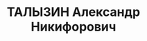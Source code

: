 ---
title: ТАЛЫЗИН Александр Никифорович
description: 'Род. в 1893, б. Ярославская губ., с. Скиятиново, русский, обр.: высшее,
  бывший член ВКП(б). Проживал: г. Краснодар. Нач. Краснодарского отделения движения
  ж. дороги им. Ворошилова.

  Обв. в том, что был участником к/р троцкистской организации. Приговор: ВК ВС СССР,
  19.12.1937 – к 25 годам лишения свободы.

  Реабилитирован ВК ВС СССР 01.10.1957'
---